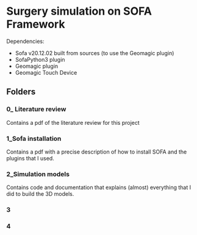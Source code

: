 # Surgery simulation on SOFA Framework
Dependencies:
- Sofa v20.12.02 built from sources (to use the Geomagic plugin)
- SofaPython3 plugin
- Geomagic plugin
- Geomagic Touch Device 

## Folders
### 0_ Literature review
Contains a pdf of the literature review for this project
### 1_Sofa installation
Contains a pdf with a precise description of how to install SOFA and the plugins that I used.
### 2_Simulation models
Contains code and documentation that explains (almost) everything that I did to build the 3D models.
### 3

### 4
